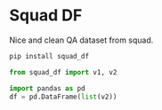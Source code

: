 Squad DF
=====

Nice and clean QA dataset from squad.


```bash
pip install squad_df
```

```python
from squad_df import v1, v2

import pandas as pd
df = pd.DataFrame(list(v2))
```
